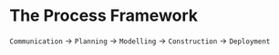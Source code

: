 

# The Process Framework
`Communication` -> `Planning` -> `Modelling` -> `Construction` -> `Deployment`
